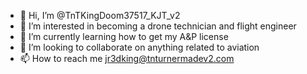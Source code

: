 - 👋 Hi, I’m @TnTKingDoom37517_KJT_v2
- 👀 I’m interested in becoming a drone technician and flight engineer
- 🌱 I’m currently learning how to get my A&P license
- 💞️ I’m looking to collaborate on anything related to aviation
- 📫 How to reach me jr3dking@tnturnermadev2.com

<!---
TnTKingDoom37517/TnTKingDoom37517 is a ✨ special ✨ repository because its `README.md` (this file) appears on your GitHub profile.
You can click the Preview link to take a look at your changes.
--->
